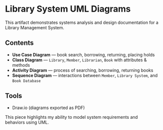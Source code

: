 # Library System UML Diagrams

This artifact demonstrates systems analysis and design documentation for a Library Management System.

## Contents
- **Use Case Diagram** — book search, borrowing, returning, placing holds  
- **Class Diagram** — `Library`, `Member`, `Librarian`, `Book` with attributes & methods  
- **Activity Diagram** — process of searching, borrowing, returning books  
- **Sequence Diagram** — interactions between `Member`, `Library System`, and `Book Database`  

## Tools
- Draw.io (diagrams exported as PDF)

This piece highlights my ability to model system requirements and behaviors using UML.
